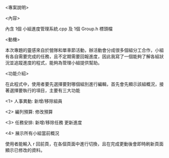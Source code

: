 <專案說明>

<內容>

內含 1個 小組進度管理系統.cpp 及 1個 Group.h 標頭檔

<動機>

本次專題的靈感來自於營隊和單車節活動，辦活動會分成很多個組分工合作，小組有各自需要完成的任務，且不定期需要回報進度，因此我寫了一個能夠了解各組狀況並追蹤進度的程式，能夠為管理小組提供幫助。


<功能介紹>

在此程式中，使用者要先選擇要對哪個組別進行編輯，首先會先顯示該組概況，接著選擇要執行的項目，主要有三大功能

<1> 人事異動: 新增/移除組員

<2> 編列預算: 修改預算

<3> 任務安排: 新增/移除任務 更新進度

<4> 展示所有小組當前概況

使用者能輸入 r 回前頁，在各個頁面中進行切換，且在完成更動後會即時刷新頁面顯示已修改的資料。
